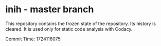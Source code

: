 # inih - master branch

This repository contains the frozen state of the repository.
Its history is cleared. It is used only for static code
analysis with Codacy.

Commit Time: 1724116075